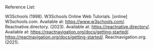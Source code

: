 Reference List:

W3Schools (1998). W3Schools Online Web Tutorials. [online] W3schools.com. Available at: https://www.w3schools.com/. Reactnative.directory. (2023). Available at: https://reactnative.directory/. Available at: https://reactnavigation.org/docs/getting-started/. https://reactnavigation.org/docs/getting-started/. Reactnavigation.org. (2021). ‌

